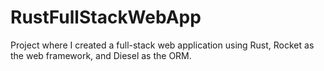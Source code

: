 # RustFullStackWebApp
Project where I created a full-stack web application using Rust, Rocket as the web framework, and Diesel as the ORM.
